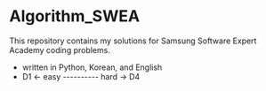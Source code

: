# Algorithm_SWEA

This repository contains my solutions for Samsung Software Expert Academy coding problems.

* written in Python, Korean, and English
* D1 ← easy ---------- hard → D4
